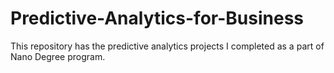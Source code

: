 # Predictive-Analytics-for-Business
This repository has the predictive analytics projects I completed as a part of Nano Degree program.
